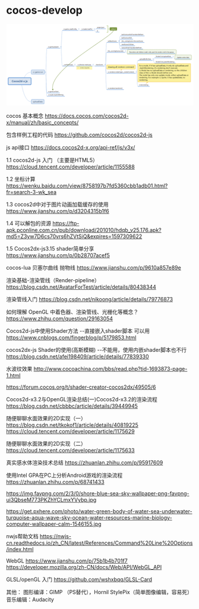 # cocos-develop
![cocos](cocos.png)

cocos 基本概念
https://docs.cocos.com/cocos2d-x/manual/zh/basic_concepts/

包含样例工程的代码
https://github.com/cocos2d/cocos2d-js

js api接口
https://docs.cocos2d-x.org/api-ref/js/v3x/

1.1	cocos2d-js 入门 （主要是HTML5）
https://cloud.tencent.com/developer/article/1155588


1.2	坐标计算
https://wenku.baidu.com/view/8758197b7fd5360cbb1adb01.html?fr=search-3-wk_sea

1.3	cocos2d中对于图片动画加载缓存的使用
https://www.jianshu.com/p/d3204315b1f6

1.4	可以解包的资源
https://ftp-apk.pconline.com.cn/pub/download/201010/hdqb_v25.176.apk?md5=Z3yw7D6cs70vrs6hZVtSiQ&expires=1597309622

1.5	Cocos2dx-js3.15 shader简单分享
https://www.jianshu.com/p/0b28707acef5

cocos-lua 贝塞尔曲线 抛物线
https://www.jianshu.com/p/9610a857e89e

渲染基础-渲染管线（Render-pipeline）
https://blog.csdn.net/AvatarForTest/article/details/80438344

渲染管线入门
https://blog.csdn.net/nikoong/article/details/79776873

如何理解 OpenGL 中着色器、渲染管线、光栅化等概念？
https://www.zhihu.com/question/29163054

Cocos2d-js中使用Shader方法 
--直接嵌入shader脚本 可以用
https://www.cnblogs.com/fingerblog/p/5179853.html

cocos2dx-js Shader的使用(高斯模糊)
--不能用，使用内嵌shader脚本也不行
https://blog.csdn.net/afei198409/article/details/77839330

水波纹效果
http://www.cocoachina.com/bbs/read.php?tid-1693873-page-1.html

https://forum.cocos.org/t/shader-creator-cocos2dx/49505/6

Cocos2d-x3.2与OpenGL渲染总结(一)Cocos2d-x3.2的渲染流程
https://blog.csdn.net/cbbbc/article/details/39449945

随便聊聊水面效果的2D实现（一）
https://blog.csdn.net/tkokof1/article/details/40819225
https://cloud.tencent.com/developer/article/1175629

随便聊聊水面效果的2D实现（二）
https://cloud.tencent.com/developer/article/1175633


真实感水体渲染技术总结
https://zhuanlan.zhihu.com/p/95917609

使用Intel GPA在PC上分析Android游戏的渲染流程
https://zhuanlan.zhihu.com/p/68741433


https://img.favpng.com/2/3/0/shore-blue-sea-sky-wallpaper-png-favpng-ui3QbseM773PKZhYCLmxYVybp.jpg

https://get.pxhere.com/photo/water-green-body-of-water-sea-underwater-turquoise-aqua-wave-sky-ocean-water-resources-marine-biology-computer-wallpaper-calm-1546155.jpg

nwjs帮助文档
https://nwjs-cn.readthedocs.io/zh_CN/latest/References/Command%20Line%20Options/index.html

WebGL
https://www.jianshu.com/p/75b1b4b701f7
https://developer.mozilla.org/zh-CN/docs/Web/API/WebGL_API

GLSL/openGL 入门
https://github.com/wshxbqq/GLSL-Card



其他：
图形编译：GIMP （PS替代），Hornil StylePix（简单图像编辑，容易死）
音乐编辑：Audacity
